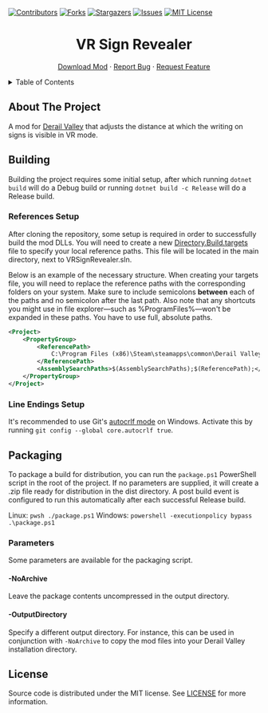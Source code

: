 [![Contributors][contributors-shield]][contributors-url]
[![Forks][forks-shield]][forks-url]
[![Stargazers][stars-shield]][stars-url]
[![Issues][issues-shield]][issues-url]
[![MIT License][license-shield]][license-url]




<!-- PROJECT TITLE -->
<div align="center">
	<h1>VR Sign Revealer</h1>
	<p>
		<a href="https://www.nexusmods.com/derailvalley/mods/732">Download Mod</a>
		·
		<a href="https://github.com/derail-valley-modding/template-umm/issues">Report Bug</a>
		·
		<a href="https://github.com/derail-valley-modding/template-umm/issues">Request Feature</a>
	</p>
</div>




<!-- TABLE OF CONTENTS -->
<details>
	<summary>Table of Contents</summary>
	<ol>
		<li><a href="#about-the-project">About The Project</a></li>
		<li><a href="#building">Building</a></li>
		<li><a href="#packaging">Packaging</a></li>
		<li><a href="#license">License</a></li>
	</ol>
</details>




<!-- ABOUT THE PROJECT -->

## About The Project

A mod for [Derail Valley][derailvalley-url] that adjusts the distance at which the writing on signs is visible in VR mode.




<!-- BUILDING -->

## Building

Building the project requires some initial setup, after which running `dotnet build` will do a Debug build or running `dotnet build -c Release` will do a Release build.

### References Setup

After cloning the repository, some setup is required in order to successfully build the mod DLLs. You will need to create a new [Directory.Build.targets][references-url] file to specify your local reference paths. This file will be located in the main directory, next to VRSignRevealer.sln.

Below is an example of the necessary structure. When creating your targets file, you will need to replace the reference paths with the corresponding folders on your system. Make sure to include semicolons **between** each of the paths and no semicolon after the last path. Also note that any shortcuts you might use in file explorer—such as %ProgramFiles%—won't be expanded in these paths. You have to use full, absolute paths.
```xml
<Project>
	<PropertyGroup>
		<ReferencePath>
			C:\Program Files (x86)\Steam\steamapps\common\Derail Valley\DerailValley_Data\Managed\
		</ReferencePath>
		<AssemblySearchPaths>$(AssemblySearchPaths);$(ReferencePath);</AssemblySearchPaths>
	</PropertyGroup>
</Project>
```

### Line Endings Setup

It's recommended to use Git's [autocrlf mode][autocrlf-url] on Windows. Activate this by running `git config --global core.autocrlf true`.




<!-- PACKAGING -->

## Packaging

To package a build for distribution, you can run the `package.ps1` PowerShell script in the root of the project. If no parameters are supplied, it will create a .zip file ready for distribution in the dist directory. A post build event is configured to run this automatically after each successful Release build.

Linux: `pwsh ./package.ps1`
Windows: `powershell -executionpolicy bypass .\package.ps1`


### Parameters

Some parameters are available for the packaging script.

#### -NoArchive

Leave the package contents uncompressed in the output directory.

#### -OutputDirectory

Specify a different output directory.
For instance, this can be used in conjunction with `-NoArchive` to copy the mod files into your Derail Valley installation directory.




<!-- LICENSE -->

## License

Source code is distributed under the MIT license.
See [LICENSE][license-url] for more information.




<!-- MARKDOWN LINKS & IMAGES -->
<!-- https://www.markdownguide.org/basic-syntax/#reference-style-links -->

[contributors-shield]: https://img.shields.io/github/contributors/fauxnik/dv-vr-sign-revealer.svg?style=for-the-badge
[contributors-url]: https://github.com/fauxnik/dv-vr-sign-revealer/graphs/contributors
[forks-shield]: https://img.shields.io/github/forks/fauxnik/dv-vr-sign-revealer.svg?style=for-the-badge
[forks-url]: https://github.com/fauxnik/dv-vr-sign-revealer/network/members
[stars-shield]: https://img.shields.io/github/stars/fauxnik/dv-vr-sign-revealer.svg?style=for-the-badge
[stars-url]: https://github.com/fauxnik/dv-vr-sign-revealer/stargazers
[issues-shield]: https://img.shields.io/github/issues/fauxnik/dv-vr-sign-revealer.svg?style=for-the-badge
[issues-url]: https://github.com/fauxnik/dv-vr-sign-revealer/issues
[license-shield]: https://img.shields.io/github/license/fauxnik/dv-vr-sign-revealer.svg?style=for-the-badge
[license-url]: https://github.com/fauxnik/dv-vr-sign-revealer/blob/master/LICENSE
[derailvalley-url]: https://www.derailvalley.com
[references-url]: https://learn.microsoft.com/en-us/visualstudio/msbuild/customize-your-build?view=vs-2022
[autocrlf-url]: https://www.git-scm.com/book/en/v2/Customizing-Git-Git-Configuration#_formatting_and_whitespace
